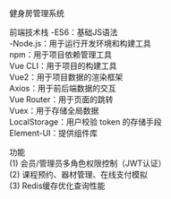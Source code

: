 健身房管理系统  

前端技术栈
-ES6：基础JS语法  
-Node.js：用于运行开发环境和构建工具  
npm：用于项目依赖管理工具  
Vue CLI：用于项目的构建工具  
Vue2：用于项目数据的渲染框架  
Axios：用于前后端数据的交互  
Vue Router：用于页面的跳转  
Vuex：用于存储全局数据  
LocalStorage：用户校验 token 的存储手段  
Element-UI：提供组件库  

功能  
(1) 会员/管理员多角色权限控制（JWT认证）  
(2) 课程预约、器材管理、在线支付模拟  
(3) Redis缓存优化查询性能  
